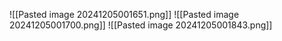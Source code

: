 ![[Pasted image 20241205001651.png]]
![[Pasted image 20241205001700.png]]
![[Pasted image 20241205001843.png]]
